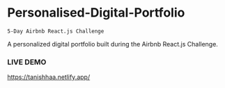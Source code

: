 # Personalised-Digital-Portfolio

```5-Day Airbnb React.js Challenge```

A personalized digital portfolio built during the Airbnb React.js Challenge.

### LIVE DEMO
https://tanishhaa.netlify.app/
